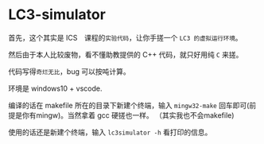 # LC3-simulator

首先，这个其实是 ICS　课程的`实验代码`，让你手搓一个 `LC3 的虚拟运行环境`。

然后由于本人比较废物，看不懂助教提供的 C++ 代码，就只好用纯 `C` 来搓。

代码写得`奇烂无比`，bug 可以按吨计算。

环境是 windows10 + vscode.

编译的话在 makefile 所在的目录下新建个终端，输入 `mingw32-make` 回车即可(前提是你有mingw)。当然拿着 gcc 硬搓也一样。
（其实我也不会makefile)

使用的话还是新建个终端，输入 `lc3simulator -h` 看打印的信息。
